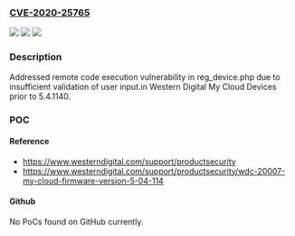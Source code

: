 ### [CVE-2020-25765](https://cve.mitre.org/cgi-bin/cvename.cgi?name=CVE-2020-25765)
![](https://img.shields.io/static/v1?label=Product&message=n%2Fa&color=blue)
![](https://img.shields.io/static/v1?label=Version&message=n%2Fa&color=blue)
![](https://img.shields.io/static/v1?label=Vulnerability&message=n%2Fa&color=brighgreen)

### Description

Addressed remote code execution vulnerability in reg_device.php due to insufficient validation of user input.in Western Digital My Cloud Devices prior to 5.4.1140.

### POC

#### Reference
- https://www.westerndigital.com/support/productsecurity
- https://www.westerndigital.com/support/productsecurity/wdc-20007-my-cloud-firmware-version-5-04-114

#### Github
No PoCs found on GitHub currently.

